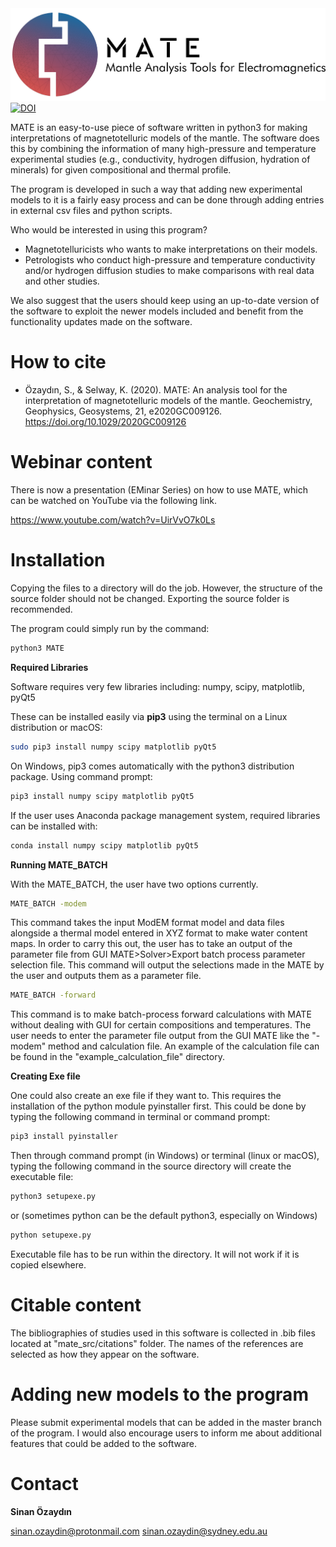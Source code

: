 <img src="https://github.com/sinanozaydin/MATE/blob/master/mate_src/mate_full.png">
<a href="https://zenodo.org/badge/latestdoi/255912421"><img src="https://zenodo.org/badge/255912421.svg" alt="DOI"></a>

MATE is an easy-to-use piece of software written in python3 for making interpretations of magnetotelluric models of the mantle. The software does this by combining the information of many high-pressure and temperature experimental studies (e.g., conductivity, hydrogen diffusion, hydration of minerals) for given compositional and thermal profile.

The program is developed in such a way that adding new experimental models to it is a fairly easy process and can be done through adding entries in external csv files and python scripts. 

Who would be interested in using this program?
- Magnetotelluricists who wants to make interpretations on their models.
- Petrologists who conduct high-pressure and temperature conductivity and/or hydrogen diffusion studies to make comparisons with real data and other studies.

We also suggest that the users should keep using an up-to-date version of the software to exploit the newer models included and benefit from the functionality updates made on the software.

How to cite
========== 
- Özaydın, S., & Selway, K. (2020). MATE: An analysis tool for the interpretation of magnetotelluric models of the mantle. Geochemistry, Geophysics, Geosystems, 21, e2020GC009126. https://doi.org/10.1029/2020GC009126 

Webinar content
==========

There is now a presentation (EMinar Series) on how to use MATE, which can be watched on YouTube via the following link.

https://www.youtube.com/watch?v=UirVvO7k0Ls

Installation
==========

Copying the files to a directory will do the job. However, the structure of the source folder should not be changed. Exporting the source folder is recommended.

The program could simply run by the command:

```bash
python3 MATE
```

**Required Libraries**

Software requires very few libraries including: numpy, scipy, matplotlib, pyQt5

These can be installed easily via **pip3** using the terminal on a Linux distribution or macOS:

```bash
sudo pip3 install numpy scipy matplotlib pyQt5
```
On Windows, pip3 comes automatically with the python3 distribution package. Using command prompt:

```bash
pip3 install numpy scipy matplotlib pyQt5
```

If the user uses Anaconda package management system, required libraries can be installed with:

```bash
conda install numpy scipy matplotlib pyQt5

```

**Running MATE_BATCH**

With the MATE_BATCH, the user have two options currently.


```bash
MATE_BATCH -modem

```

This command takes the input ModEM format model and data files alongside a thermal model entered in XYZ format to make water content maps.
In order to carry this out, the user has to take an output of the parameter file from GUI MATE>Solver>Export batch process parameter selection file.
This command will output the selections made in the MATE by the user and outputs them as a parameter file.

```bash
MATE_BATCH -forward

```

This command is to make batch-process forward calculations with MATE without dealing with GUI for certain compositions and temperatures. The user needs to enter the parameter file output from the GUI MATE like the "-modem" method and calculation file. An example of the calculation file can be found in the "example_calculation_file" directory.


**Creating Exe file**

One could also create an exe file if they want to. This requires the installation of the python module pyinstaller first. This could be done by typing the following command in terminal or command prompt:

```bash
pip3 install pyinstaller
```

Then through command prompt (in Windows) or terminal (linux or macOS), typing the following command in the source directory will create the executable file:


```bash
python3 setupexe.py
```
or (sometimes python can be the default python3, especially on Windows)

```bash
python setupexe.py
```

 
 Executable file has to be run within the directory. It will not work if it is copied elsewhere.
 
Citable content
==========
The bibliographies of studies used in this software is collected in .bib files located at "mate_src/citations" folder. The names of the references are selected as how they appear on the software.

Adding new models to the program
==========

Please submit experimental models that can be added in the master branch of the program. I would also encourage users to inform me about additional features that could be added to the software.


Contact
==========
**Sinan Özaydın**

sinan.ozaydin@protonmail.com
sinan.ozaydin@sydney.edu.au
